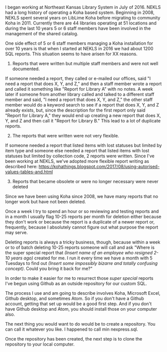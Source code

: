 I began working at Northeast Kansas Library System in July of 2016.  NEKLS had a long history of operating a Koha based system.  Beginning in 2008, NEKLS spent several years on LibLime Koha before migrating to community Koha in 2011.  Currently there are 44 libraries operating at 51 locations and during the last 10 years 5 or 6 staff members have been involved in the management of the shared catalog.

One side effect of 5 or 6 staff members managing a Koha installation for over 10 years is that when I started at NEKLS in 2016 we had about 1200 SQL reports.  This situation seems to have arisen for XX reasons.

1. Reports that were written but multiple staff members and were not well documented.

  If someone needed a report, they called or e-mailed our offices, said "I need a report that does X, Y, and Z," and then a staff member wrote a report and called it something like "Report for Library A" with no notes.  A week later if someone from another library called and talked to a different staff member and said, "I need a report that does X, Y, and Z," the other staff member would do a keyword search to see if a report that does X, Y, and Z already exists, but, since the description for the first report only said "Report for Library A," they would end up creating a new report that does X, Y, and Z and then call it "Report for Library B."  This lead to a lot of duplicate reports.

2. The reports that were written were not very flexible.

  If someone needed a report that listed items with lost statuses but limited by item type and someone else needed a report that listed items with lost statuses but limited by collection code, 2 reports were written.  Since I've been working at NEKLS, we've adopted more flexible report writing as described here: https://kohathings.blogspot.com/2017/08/using-autorised-values-tables-and.html

3. Reports that became obsolete or were no longer necessary were never deleted

  Since we have been using Koha since 2008, we have many reports that no longer work but have not been deleted.

Once a week I try to spend an hour or so reviewing and testing reports and in a month I usually flag 10-25 reports per month for deletion either because they don't work or because the report is a duplicate of a newer report or, frequently, because I absolutely cannot figure out what purpose the report may serve.

Deleting reports is always a tricky business, though, because within a week or to of batch deleting 10-25 reports someone will call and ask "Where is the super special report that _(Insert name of an employee who resigned 2-10 years ago)_ created for me.  I run it every time we have a month with 5 Tuesdays to find out _(Insert some impossibly bizarre and totally confusing concept)_.  Could you bring it back for me?"

In order to make it easier for me to resurrect those _super special_ reports I've begun using Github as an outside repository for our custom SQL.

The process I use and am going to describe involves Koha, Microsoft Excel, Github desktop, and sometimes Atom.  So if you  don't have a Github account, getting that set up would be a good first step.  And if you don't have Github desktop and Atom, you should install those on your computer also.

The next thing you would want to do would be to create a repository.  You can call it whatever you like.  I happened to call min nexpress.sql.

Once the repository has been created, the next step is to clone the repository to your local computer.
